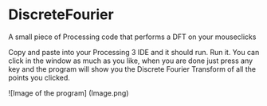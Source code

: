 # DiscreteFourier
A small piece of Processing code that performs a DFT on your mouseclicks

Copy and paste into your Processing 3 IDE and it should run. 
Run it. You can click in the window as much as you like, when you are done just
press any key and the program will show you the Discrete Fourier Transform of all
the points you clicked.

![Image of the program] (Image.png)
